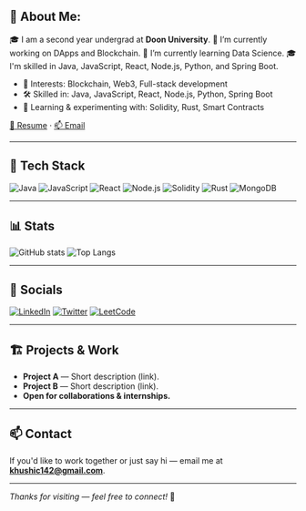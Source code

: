 ## 💫 About Me:
🎓 I am a second year undergrad at **Doon University**.
🔭 I’m currently working on DApps and Blockchain.
🌱 I’m currently learning Data Science.
🎓 I'm skilled in Java, JavaScript, React, Node.js, Python, and Spring Boot.
- 🎯 Interests: Blockchain, Web3, Full-stack development
- 🛠️ Skilled in: Java, JavaScript, React, Node.js, Python, Spring Boot
- 🧪 Learning & experimenting with: Solidity, Rust, Smart Contracts

[📄 Resume](YOUR_RESUME_LINK) · [📫 Email](mailto:your.email@example.com)

---

## 🧰 Tech Stack
![Java](https://img.shields.io/badge/Java-ED8B00?logo=java&logoColor=white&style=flat) 
![JavaScript](https://img.shields.io/badge/JavaScript-F7DF1E?logo=javascript&logoColor=black&style=flat) 
![React](https://img.shields.io/badge/React-61DAFB?logo=react&logoColor=black&style=flat) 
![Node.js](https://img.shields.io/badge/Node.js-339933?logo=node.js&logoColor=white&style=flat) 
![Solidity](https://img.shields.io/badge/Solidity-363636?logo=ethereum&logoColor=white&style=flat) 
![Rust](https://img.shields.io/badge/Rust-000000?logo=rust&logoColor=white&style=flat) 
![MongoDB](https://img.shields.io/badge/MongoDB-47A248?logo=mongodb&logoColor=white&style=flat)

---

## 📊 Stats
![GitHub stats](https://github-readme-stats.vercel.app/api?username=YOUR_GITHUB_USERNAME&show_icons=true&theme=radical)
![Top Langs](https://github-readme-stats.vercel.app/api/top-langs/?username=YOUR_GITHUB_USERNAME&layout=compact&theme=radical)

---

## 🔗 Socials
[![LinkedIn](https://img.shields.io/badge/LinkedIn-0A66C2?logo=linkedin&logoColor=white&style=flat)](YOUR_LINKEDIN)
[![Twitter](https://img.shields.io/badge/Twitter-1DA1F2?logo=twitter&logoColor=white&style=flat)](YOUR_TWITTER)
[![LeetCode](https://img.shields.io/badge/LeetCode-FFA116?logo=leetcode&logoColor=white&style=flat)](YOUR_LEETCODE)

---

## 🏗️ Projects & Work
- **Project A** — Short description (link).
- **Project B** — Short description (link).
- **Open for collaborations & internships.**

---

## 📫 Contact
If you'd like to work together or just say hi — email me at **khushic142@gmail.com**.

---

*Thanks for visiting — feel free to connect!* 🚀
